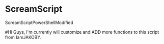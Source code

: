 # ScreamScript
ScreamScriptPowerShellModified



#Hi Guys, I'm currently will customize and ADD more functions to this script from IamJAKOBY.

